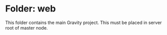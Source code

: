 # Folder: web
This folder contains the main Gravity project. This must be placed in server root of master node.